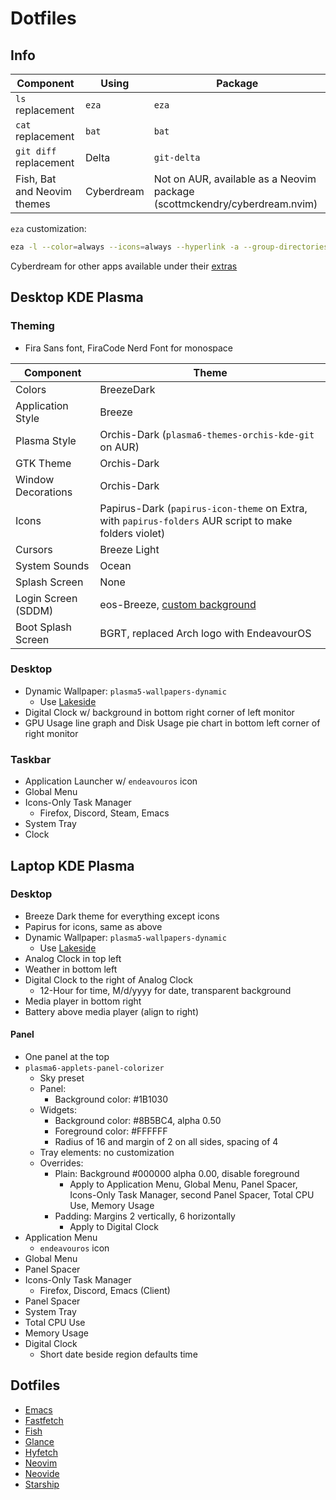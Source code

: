 # Dotfiles

## Info

| Component                   | Using                  | Package                                                                   |
|-----------------------------|------------------------|---------------------------------------------------------------------------|
| `ls` replacement            | `eza`                  | `eza`                                                                     |
| `cat` replacement           | `bat`                  | `bat`                                                                     |
| `git diff` replacement      | Delta                  | `git-delta`                                                               |
| Fish, Bat and Neovim themes | Cyberdream             | Not on AUR, available as a Neovim package (scottmckendry/cyberdream.nvim) |

`eza` customization:
```bash
eza -l --color=always --icons=always --hyperlink -a --group-directories-first --git --total-size --no-user --no-time
```

Cyberdream for other apps available under their [extras](https://github.com/scottmckendry/cyberdream.nvim/tree/main/extras)

## Desktop KDE Plasma

### Theming

* Fira Sans font, FiraCode Nerd Font for monospace

| Component           | Theme                                                                                                  |
|---------------------|--------------------------------------------------------------------------------------------------------|
| Colors              | BreezeDark                                                                                             |
| Application Style   | Breeze                                                                                                 |
| Plasma Style        | Orchis-Dark (`plasma6-themes-orchis-kde-git` on AUR)                                                   |
| GTK Theme           | Orchis-Dark                                                                                            |
| Window Decorations  | Orchis-Dark                                                                                            |
| Icons               | Papirus-Dark (`papirus-icon-theme` on Extra, with `papirus-folders` AUR script to make folders violet) |
| Cursors             | Breeze Light                                                                                           |
| System Sounds       | Ocean                                                                                                  |
| Splash Screen       | None                                                                                                   |
| Login Screen (SDDM) | eos-Breeze, [custom background](swag.jpg)                                                              |
| Boot Splash Screen  | BGRT, replaced Arch logo with EndeavourOS                                                              |

### Desktop

* Dynamic Wallpaper: `plasma5-wallpapers-dynamic`
  * Use [Lakeside](wallpaper.avif)
* Digital Clock w/ background in bottom right corner of left monitor
* GPU Usage line graph and Disk Usage pie chart in bottom left corner of right monitor

### Taskbar

* Application Launcher w/ `endeavouros` icon
* Global Menu
* Icons-Only Task Manager
  * Firefox, Discord, Steam, Emacs
* System Tray
* Clock

## Laptop KDE Plasma

### Desktop

* Breeze Dark theme for everything except icons
* Papirus for icons, same as above
* Dynamic Wallpaper: `plasma5-wallpapers-dynamic`
  * Use [Lakeside](wallpaper.avif)
* Analog Clock in top left
* Weather in bottom left
* Digital Clock to the right of Analog Clock
  * 12-Hour for time, M/d/yyyy for date, transparent background
* Media player in bottom right
* Battery above media player (align to right)

#### Panel

* One panel at the top
* `plasma6-applets-panel-colorizer`
  * Sky preset
  * Panel:
    * Background color: #1B1030
  * Widgets:
    * Background color: #8B5BC4, alpha 0.50
    * Foreground color: #FFFFFF
    * Radius of 16 and margin of 2 on all sides, spacing of 4
  * Tray elements: no customization
  * Overrides:
    * Plain: Background #000000 alpha 0.00, disable foreground
      * Apply to Application Menu, Global Menu, Panel Spacer, Icons-Only Task Manager, second Panel Spacer, Total CPU Use, Memory Usage
    * Padding: Margins 2 vertically, 6 horizontally
      * Apply to Digital Clock
* Application Menu
  * `endeavouros` icon
* Global Menu
* Panel Spacer
* Icons-Only Task Manager
  * Firefox, Discord, Emacs (Client)
* Panel Spacer
* System Tray
* Total CPU Use
* Memory Usage
* Digital Clock
  * Short date beside region defaults time

## Dotfiles

* [Emacs](Config%20Files/.emacs)
* [Fastfetch](Config%20Files/fastfetch/)
* [Fish](Config%20Files/fish/)
* [Glance](Config%20Files/glance.yml)
* [Hyfetch](Config%20Files/hyfetch.json)
* [Neovim](Config%20Files/nvim/)
* [Neovide](Config%20Files/neovide/)
* [Starship](Config%20Files/starship.toml)

